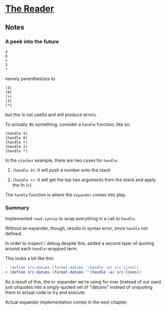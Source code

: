 # [The Reader](https://beautifulracket.com/stacker/the-reader.html)

## Notes

### A peek into the future

```
4
8
+
3
*
```
naively parenthesizes to
```
(4)
(8)
(+)
(3)
(*)
```
but this is not useful and will produce errors.

To actually do something, consider a `handle` function, like so:
```
(handle 4)
(handle 8)
(handle +)
(handle 3)
(handle *)
```

In the `stacker` example, there are two cases for `handle`:

1. `(handle 4)`: it will push a number onto the stack

2. `(handle +)`: it will get the top two arguments from the stack and apply the fn (`+`).

The `handle` function is where the `expander` comes into play.

### Summary

Implemented `read-syntax` to wrap everything in a call to `handle`.

Without an expander, though, results in syntax error, since `handle` not defined.

In order to inspect / debug despite this, added a second layer of quoting around each `handle`-wrapped term.

This looks a bit like this:

```diff
- (define src-datums (format-datums '(handle ~a) src-lines))
+ (define src-datums (format-datums ''(handle ~a) src-lines))
```

As a result of this, the `br` expander we're using for now (instead of our own) just unquotes into a singly-quoted set of "datums" instead of unquoting them to actual code to try and execute.

Actual expander implementation comes in the next chapter.
